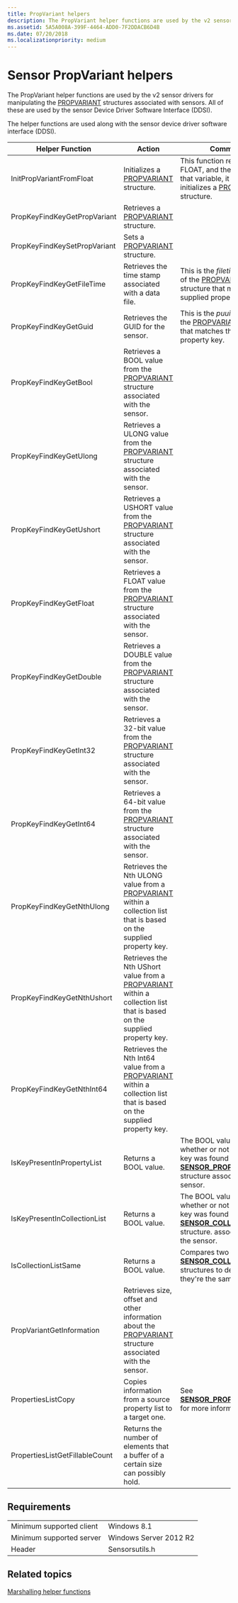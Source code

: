 ```yaml
---
title: PropVariant helpers
description: The PropVariant helper functions are used by the v2 sensor drivers for manipulating the PROPVARIANT structures associated with the sensors.
ms.assetid: 5A5A008A-399F-4464-ADD0-7F2DDACB6D4B
ms.date: 07/20/2018
ms.localizationpriority: medium
---
```


# Sensor PropVariant helpers

The PropVariant helper functions are used by the v2 sensor drivers for manipulating the [PROPVARIANT](https://docs.microsoft.com/windows/win32/api/propidlbase/ns-propidlbase-propvariant) structures associated with sensors. All of these are used by the sensor Device Driver Software Interface (DDSI). 

The helper functions are used along with the sensor device driver software interface (DDSI).

| Helper Function | Action | Comments |
| --- | --- | --- |
| InitPropVariantFromFloat | Initializes a [PROPVARIANT](https://docs.microsoft.com/windows/win32/api/propidlbase/ns-propidlbase-propvariant) structure. | This function receives a FLOAT, and then based on that variable, it creates and initializes a [PROPVARIANT](https://docs.microsoft.com/windows/win32/api/propidlbase/ns-propidlbase-propvariant) structure. |
| PropKeyFindKeyGetPropVariant | Retrieves a [PROPVARIANT](https://docs.microsoft.com/windows/win32/api/propidlbase/ns-propidlbase-propvariant) structure. | |
| PropKeyFindKeySetPropVariant | Sets a [PROPVARIANT](https://docs.microsoft.com/windows/win32/api/propidlbase/ns-propidlbase-propvariant) structure. | |
| PropKeyFindKeyGetFileTime | Retrieves the time stamp associated with a data file. |This is the *filetime* member of the [PROPVARIANT](https://docs.microsoft.com/windows/win32/api/propidlbase/ns-propidlbase-propvariant) structure that matches the supplied property key. |
| PropKeyFindKeyGetGuid | Retrieves the GUID for the sensor. | This is the *puuid* member of the [PROPVARIANT](https://docs.microsoft.com/windows/win32/api/propidlbase/ns-propidlbase-propvariant) structure that matches the supplied property key. |
| PropKeyFindKeyGetBool | Retrieves a BOOL value from the [PROPVARIANT](https://docs.microsoft.com/windows/win32/api/propidlbase/ns-propidlbase-propvariant) structure associated with the sensor. | |
| PropKeyFindKeyGetUlong | Retrieves a ULONG value from the [PROPVARIANT](https://docs.microsoft.com/windows/win32/api/propidlbase/ns-propidlbase-propvariant) structure associated with the sensor. | |
| PropKeyFindKeyGetUshort | Retrieves a USHORT value from the [PROPVARIANT](https://docs.microsoft.com/windows/win32/api/propidlbase/ns-propidlbase-propvariant) structure associated with the sensor. | |
| PropKeyFindKeyGetFloat | Retrieves a FLOAT value from the [PROPVARIANT](https://docs.microsoft.com/windows/win32/api/propidlbase/ns-propidlbase-propvariant) structure associated with the sensor. | |
| PropKeyFindKeyGetDouble | Retrieves a DOUBLE value from the [PROPVARIANT](https://docs.microsoft.com/windows/win32/api/propidlbase/ns-propidlbase-propvariant) structure associated with the sensor. | |
| PropKeyFindKeyGetInt32 | Retrieves a 32-bit value from the [PROPVARIANT](https://docs.microsoft.com/windows/win32/api/propidlbase/ns-propidlbase-propvariant) structure associated with the sensor. | |
| PropKeyFindKeyGetInt64 | Retrieves a 64-bit value from the [PROPVARIANT](https://docs.microsoft.com/windows/win32/api/propidlbase/ns-propidlbase-propvariant) structure associated with the sensor. | |
| PropKeyFindKeyGetNthUlong | Retrieves the Nth ULONG value from a [PROPVARIANT](https://docs.microsoft.com/windows/win32/api/propidlbase/ns-propidlbase-propvariant) within a collection list that is based on the supplied property key. | |
| PropKeyFindKeyGetNthUshort | Retrieves the Nth UShort value from a [PROPVARIANT](https://docs.microsoft.com/windows/win32/api/propidlbase/ns-propidlbase-propvariant) within a collection list that is based on the supplied property key. | |
| PropKeyFindKeyGetNthInt64 | Retrieves the Nth Int64 value from a [PROPVARIANT](https://docs.microsoft.com/windows/win32/api/propidlbase/ns-propidlbase-propvariant) within a collection list that is based on the supplied property key. | |
| IsKeyPresentInPropertyList | Returns a BOOL value. | The BOOL value indicates whether or not the property key was found in the [**SENSOR\_PROPERTY\_LIST**](https://docs.microsoft.com/windows-hardware/drivers/ddi/content/sensorsdef/ns-sensorsdef-sensor_property_list) structure associated with the sensor.|
| IsKeyPresentInCollectionList | Returns a BOOL value. | The BOOL value indicates whether or not the property key was found in the [**SENSOR\_COLLECTION\_LIST**](https://docs.microsoft.com/windows-hardware/drivers/ddi/content/sensorsdef/ns-sensorsdef-sensor_collection_list) structure. associated with the sensor. |
| IsCollectionListSame | Returns a BOOL value. | Compares two [**SENSOR\_COLLECTION\_LIST**](https://docs.microsoft.com/windows-hardware/drivers/ddi/content/sensorsdef/ns-sensorsdef-sensor_collection_list) structures to determine if they're the same. |
| PropVariantGetInformation | Retrieves size, offset and other information about the [PROPVARIANT](https://docs.microsoft.com/windows/win32/api/propidlbase/ns-propidlbase-propvariant) structure associated with the sensor. | |
| PropertiesListCopy | Copies information from a source property list to a target one. | See [**SENSOR\_PROPERTY\_LIST**](https://docs.microsoft.com/windows-hardware/drivers/ddi/content/sensorsdef/ns-sensorsdef-sensor_property_list) for more information. |
|PropertiesListGetFillableCount | Returns the number of elements that a buffer of a certain size can possibly hold. | |

## Requirements

|                          |                        |
|--------------------------|------------------------|
| Minimum supported client | Windows 8.1            |
| Minimum supported server | Windows Server 2012 R2 |
| Header                   | Sensorsutils.h         |

## Related topics

[Marshalling helper functions](marshalling-helper-functions.md)
